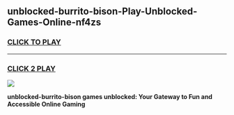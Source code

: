 
## unblocked-burrito-bison-Play-Unblocked-Games-Online-nf4zs
<h3>
<a href="https://premium76.site?title=unblocked-burrito-bison&ref=25A">CLICK TO PLAY</a></h3>
<hr>

<h3>
<a href="https://premium76.site?title=unblocked-burrito-bison&ref=25A">CLICK 2 PLAY</a>
  
</h3>

<a href="https://premium76.site?title=unblocked-burrito-bison&ref=25A"><img src="https://clearcache.store/games.png"></a>


**unblocked-burrito-bison games unblocked: Your Gateway to Fun and Accessible Online Gaming**
